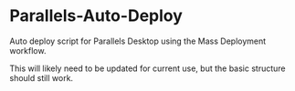 # Parallels-Auto-Deploy
Auto deploy script for Parallels Desktop using the Mass Deployment workflow.

This will likely need to be updated for current use, but the basic structure should still work.
